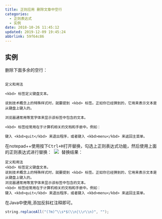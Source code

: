 ```yaml
---
title: 正则应用 删除文章中空行
categories: 
  - 正则表达式
  - 实例
date: 2018-10-26 11:45:12
updated: 2019-12-09 19:45:24
abbrlink: 59f64c86
---
```

## 实例 ##
删除下面多余的空行：
```

定义和用法

<kbd> 标签定义键盘文本。

说到技术概念上的特殊样式时，就要提到 <kbd> 标签。正如你已经猜到的，它用来表示文本是从键盘上键入的。

浏览器通常用等宽字体来显示该标签中包含的文本。

<kbd> 标签经常用在于计算机相关的文档和手册中。例如：

键入 <kbd>quit</kbd> 来退出程序，或者键入 <kbd>menu</kbd> 来返回主菜单。

```
在notepad++使用按下<kbd>Ctrl+H<kbd>打开替换，勾选上正则表达式功能，然后使用上面的正则表达式进行替换：
![](https://image-1257720033.cos.ap-shanghai.myqcloud.com/blog/%E6%AD%A3%E5%88%99%E8%A1%A8%E8%BE%BE%E5%BC%8F/%E5%AE%9E%E4%BE%8B/%E6%AD%A3%E5%88%99%E5%BA%94%E7%94%A8%20%E5%88%A0%E9%99%A4%E6%96%87%E7%AB%A0%E7%A9%BA%E8%A1%8C/notepadplusplus_settings.png)
替换结果：
```
定义和用法
<kbd> 标签定义键盘文本。
说到技术概念上的特殊样式时，就要提到 <kbd> 标签。正如你已经猜到的，它用来表示文本是从键盘上键入的。
浏览器通常用等宽字体来显示该标签中包含的文本。
<kbd> 标签经常用在于计算机相关的文档和手册中。例如：
键入 <kbd>quit</kbd> 来退出程序，或者键入 <kbd>menu</kbd> 来返回主菜单。
```
在Java中使用,添加反斜杠注释即可。
```java
string.replaceAll("(?m)^\\s*$(\\n|\\r\\n)", "");
```
